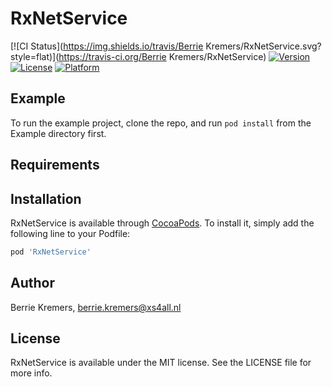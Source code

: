 # RxNetService

[![CI Status](https://img.shields.io/travis/Berrie Kremers/RxNetService.svg?style=flat)](https://travis-ci.org/Berrie Kremers/RxNetService)
[![Version](https://img.shields.io/cocoapods/v/RxNetService.svg?style=flat)](https://cocoapods.org/pods/RxNetService)
[![License](https://img.shields.io/cocoapods/l/RxNetService.svg?style=flat)](https://cocoapods.org/pods/RxNetService)
[![Platform](https://img.shields.io/cocoapods/p/RxNetService.svg?style=flat)](https://cocoapods.org/pods/RxNetService)

## Example

To run the example project, clone the repo, and run `pod install` from the Example directory first.

## Requirements

## Installation

RxNetService is available through [CocoaPods](https://cocoapods.org). To install
it, simply add the following line to your Podfile:

```ruby
pod 'RxNetService'
```

## Author

Berrie Kremers, berrie.kremers@xs4all.nl

## License

RxNetService is available under the MIT license. See the LICENSE file for more info.
